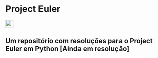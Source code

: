# Project Euler

<img src="https://th.bing.com/th/id/R.bac84e4db8ca1ec3ce9ae52f106ee8ca?rik=Bgp%2fnQs8ZDhJbw&riu=http%3a%2f%2ficons.iconarchive.com%2ficons%2fcornmanthe3rd%2fplex%2f512%2fOther-python-icon.png&ehk=kKuy%2bH0f2AqPgUtHwzM%2fmN4VFDzN8IYiy%2fojW%2blY6jY%3d&risl=&pid=ImgRaw" width="25px" height="25px" />

## Um repositório com resoluções para o Project Euler em Python [Ainda em resolução]
